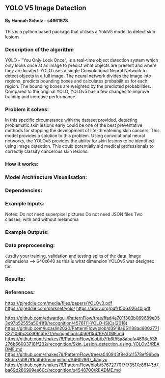 
## YOLO V5 Image Detection
#### By Hannah Scholz - s4661678
This is a python based package that utilises a YoloV5 model to detect skin lesions.

### Description of the algorithm
YOLO - "You Only Look Once", is a real-time object detection system which only looks once at an image to predict what 
objects are present and where they are located.
YOLO uses a single Convolutional Neural Network to detect objects in a full image. 
The neural network divides the image into regions, predicts bounding boxes and calculates probabilities for each region.
The bounding boxes are weighted by the predicted probabilities. 
Compared to the original YOLO, YOLOv5 has a few changes to improve training and increase performance.

### Problem it solves:
In this specific circumstance with the dataset provided, detecting problematic skin lesions early could be one of the 
best preventative methods for stopping the development of life-threatening skin cancers.
This model provides a solution to this problem. Using convolutional neural networks, the YOLOv5 provides the ability 
for skin lesions to be identified using image detection. This could potentially aid medical professionals to correctly 
classify cancerous skin lesions.

### How it works:


### Model Architecture Visualisation:


### Dependencies:


### Example Inputs:
Notes:
Do not need superpixel pictures
Do not need JSON files
Two classes: with and without melanoma

### Example Outputs:


### Data preprocessing:
Justify your training, validation and testing splits of the data.
Image dimensions --> 640x640 as this is what dimension YOLOv5 was designed for.

### Results:

### References:
https://pjreddie.com/media/files/papers/YOLOv3.pdf
https://pjreddie.com/darknet/yolo/
https://arxiv.org/pdf/1506.02640.pdf

https://github.com/edwardguil/PatternFlow/tree/ffad4e701f303b069689e053e97b52555a5041f8/recognition/4576111-YOLO-ISICs(2018)
https://github.com/lucaslin2020/PatternFlow/blob/d3918a651188ad6002771327106bc3a389c5fe71/recognition/s4569154/README.md
https://github.com/shakes76/PatternFlow/blob/b7fb6f55a8abafa4698c535276b560037181f232/recognition/Skin_Lesion_detection_using_YOLOv3/README.md
https://github.com/shakes76/PatternFlow/tree/a040943f9e3b11578ef99bda8fcbb7508791c4b6/recognition/S4607867_Jiaqiyu
https://github.com/shakes76/PatternFlow/blob/57672770f7f73517e88143d7ba69d286999ea60c/recognition/s4548700/README.md
